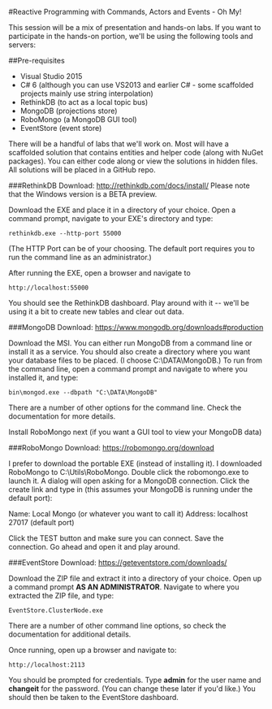 #Reactive Programming with Commands, Actors and Events - Oh My!

This session will be a mix of presentation and hands-on labs.  If you want to participate in the hands-on portion, we'll be using the following tools and servers:

##Pre-requisites
  - Visual Studio 2015
  - C# 6 (although you can use VS2013 and earlier C# - some scaffolded projects mainly use string interpolation)
  - RethinkDB (to act as a local topic bus)
  - MongoDB (projections store)
  - RoboMongo (a MongoDB GUI tool)
  - EventStore (event store)

There will be a handful of labs that we'll work on.  Most will have a scaffolded solution that contains entities and helper code (along with NuGet packages).  You can either code along or view the solutions in hidden files.  All solutions will be placed in a GitHub repo.

###RethinkDB
Download: http://rethinkdb.com/docs/install/
Please note that the Windows version is a BETA preview.

Download the EXE and place it in a directory of your choice.
Open a command prompt, navigate to your EXE's directory and type:

    rethinkdb.exe --http-port 55000
(The HTTP Port can be of your choosing.  The default port requires you to run the command line as an administrator.)

After running the EXE, open a browser and navigate to

    http://localhost:55000
You should see the RethinkDB dashboard.  Play around with it -- we'll be using it a bit to create new tables and clear out data.


###MongoDB
Download:  https://www.mongodb.org/downloads#production

Download the MSI.  You can either run MongoDB from a command line or install it as a service.
You should also create a directory where you want your database files to be placed.  (I choose C:\DATA\MongoDB.)
To run from the command line, open a command prompt and navigate to where you installed it, and type:

    bin\mongod.exe --dbpath "C:\DATA\MongoDB"

There are a number of other options for the command line.  Check the documentation for more details.

Install RoboMongo next (if you want a GUI tool to view your MongoDB data)


###RoboMongo
Download:  https://robomongo.org/download

I prefer to download the portable EXE (instead of installing it).  I downloaded RoboMongo to C:\Utils\RoboMongo.
Double click the robomongo.exe to launch it.
A dialog will open asking for a MongoDB connection.  Click the create link and type in (this assumes your MongoDB is running under the default port):

  Name:  Local Mongo (or whatever you want to call it)
  Address:  localhost
            27017  (default port)

Click the TEST button and make sure you can connect.  Save the connection.  Go ahead and open it and play around.


###EventStore
Download:  https://geteventstore.com/downloads/

Download the ZIP file and extract it into a directory of your choice.
Open up a command prompt **AS AN ADMINISTRATOR**.
Navigate to where you extracted the ZIP file, and type:

    EventStore.ClusterNode.exe
There are a number of other command line options, so check the documentation for additional details.

Once running, open up a browser and navigate to:

    http://localhost:2113
You should be prompted for credentials.  Type **admin** for the user name and **changeit** for the password.  (You can change these later if you'd like.)
You should then be taken to the EventStore dashboard.
